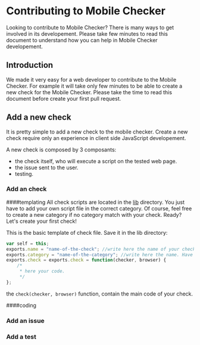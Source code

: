 # Contributing to Mobile Checker

Looking to contribute to Mobile Checker? There is many ways to get involved in its developement. 
Please take few minutes to read this document to understand how you can help in Mobile Checker developement.

## Introduction

We made it very easy for a web developer to contribute to the Mobile Checker. For example it will take only few minutes to be able to create a new check for the Mobile Checker. Please take the time to read this document before create your first pull request.

## Add a new check

It is pretty simple to add a new check to the mobile checker. Create a new check require only an experience in client side JavaScript developement.

A new check is composed by 3 composants:
* the check itself, who will execute a script on the tested web page.
* the issue sent to the user.
* testing.

### Add an check

####templating
All check scripts are located in the [lib](https://github.com/w3c/Mobile-Checker/tree/master/lib) directory. You just have to add your own script file in the correct category. Of course, feel free to create a new category if no category match with your check. Ready? Let's create your first check!

This is the basic template of check file. Save it in the lib directory:

````javascript
var self = this;
exports.name = "name-of-the-check"; //write here the name of your check. Have to match with the file's name.
exports.category = "name-of-the-category"; //write here the name. Have to match with a category's directory name.
exports.check = exports.check = function(checker, browser) {
	/*
	 * here your code.
	 */
};
````

the ```check(checker, browser)``` function, contain the main code of your check.

####coding

### Add an issue

### Add a test
